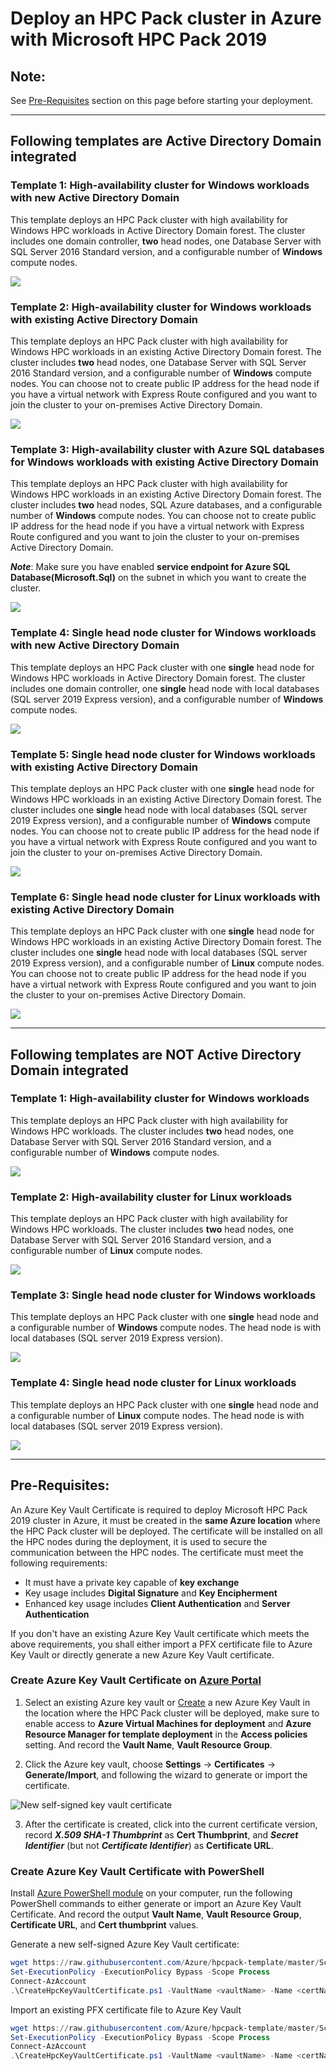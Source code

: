 # Deploy an HPC Pack cluster in Azure with Microsoft HPC Pack 2019

## **Note:**

See [Pre-Requisites](#prerequisites) section on this page before starting your deployment.

---

## Following templates are Active Directory Domain integrated

### Template 1: High-availability cluster for Windows workloads with new Active Directory Domain

This template deploys an HPC Pack cluster with high availability for Windows HPC workloads in Active Directory Domain forest. The cluster includes one domain controller, **two** head nodes, one Database Server with SQL Server 2016 Standard version, and a configurable number of **Windows** compute nodes.

<a href="https://portal.azure.com/#create/Microsoft.Template/uri/https%3A%2F%2Fraw.githubusercontent.com%2Fsunbinzhu%2Fhpcpack-template%2Fpreviewimage%2FHPCPack2019%2Fnewcluster-templates%2Ftwo-hns-wincn-ad.json" target="_blank">
    <img src="http://azuredeploy.net/deploybutton.png"/>
</a>

### Template 2: High-availability cluster for Windows workloads with existing Active Directory Domain

This template deploys an HPC Pack cluster with high availability for Windows HPC workloads in an existing Active Directory Domain forest. The cluster includes **two** head nodes, one Database Server with SQL Server 2016 Standard version, and a configurable number of **Windows** compute nodes. You can choose not to create public IP address for the head node if you have a virtual network with Express Route configured and you want to join the cluster to your on-premises Active Directory Domain.

<a href="https://portal.azure.com/#create/Microsoft.Template/uri/https%3A%2F%2Fraw.githubusercontent.com%2Fsunbinzhu%2Fhpcpack-template%2Fpreviewimage%2FHPCPack2019%2Fnewcluster-templates%2Ftwo-hns-wincn-existing-ad.json" target="_blank">
    <img src="http://azuredeploy.net/deploybutton.png"/>
</a>

### Template 3: High-availability cluster with Azure SQL databases for Windows workloads with existing Active Directory Domain

This template deploys an HPC Pack cluster with high availability for Windows HPC workloads in an existing Active Directory Domain forest. The cluster includes **two** head nodes, SQL Azure databases, and a configurable number of **Windows** compute nodes. You can choose not to create public IP address for the head node if you have a virtual network with Express Route configured and you want to join the cluster to your on-premises Active Directory Domain.

***Note***: Make sure you have enabled **service endpoint for Azure SQL Database(Microsoft.Sql)** on the subnet in which you want to create the cluster.

<a href="https://portal.azure.com/#create/Microsoft.Template/uri/https%3A%2F%2Fraw.githubusercontent.com%2Fsunbinzhu%2Fhpcpack-template%2Fpreviewimage%2FHPCPack2019%2Fnewcluster-templates%2Ftwo-hns-wincn-existing-ad-sqlazure.json" target="_blank">
    <img src="http://azuredeploy.net/deploybutton.png"/>
</a>

### Template 4: Single head node cluster for Windows workloads with new Active Directory Domain

This template deploys an HPC Pack cluster with one **single** head node for Windows HPC workloads in Active Directory Domain forest. The cluster includes one domain controller, one **single** head node with local databases (SQL server 2019 Express version), and a configurable number of **Windows** compute nodes.

<a href="https://portal.azure.com/#create/Microsoft.Template/uri/https%3A%2F%2Fraw.githubusercontent.com%2Fsunbinzhu%2Fhpcpack-template%2Fpreviewimage%2FHPCPack2019%2Fnewcluster-templates%2Fsingle-hn-wincn-dedicate-ad.json" target="_blank">
    <img src="http://azuredeploy.net/deploybutton.png"/>
</a>

### Template 5: Single head node cluster for Windows workloads with existing Active Directory Domain

This template deploys an HPC Pack cluster with one **single** head node for Windows HPC workloads in an existing Active Directory Domain forest. The cluster includes one **single** head node with local databases (SQL server 2019 Express version), and a configurable number of **Windows** compute nodes. You can choose not to create public IP address for the head node if you have a virtual network with Express Route configured and you want to join the cluster to your on-premises Active Directory Domain.

<a href="https://portal.azure.com/#create/Microsoft.Template/uri/https%3A%2F%2Fraw.githubusercontent.com%2Fsunbinzhu%2Fhpcpack-template%2Fpreviewimage%2FHPCPack2019%2Fnewcluster-templates%2Fsingle-hn-wincn-existing-ad.json" target="_blank">
    <img src="http://azuredeploy.net/deploybutton.png"/>
</a>

### Template 6: Single head node cluster for Linux workloads with existing Active Directory Domain

This template deploys an HPC Pack cluster with one **single** head node for Windows HPC workloads in an existing Active Directory Domain forest. The cluster includes one **single** head node with local databases (SQL server 2019 Express version), and a configurable number of **Linux** compute nodes. You can choose not to create public IP address for the head node if you have a virtual network with Express Route configured and you want to join the cluster to your on-premises Active Directory Domain.

<a href="https://portal.azure.com/#create/Microsoft.Template/uri/https%3A%2F%2Fraw.githubusercontent.com%2Fsunbinzhu%2Fhpcpack-template%2Fpreviewimage%2FHPCPack2019%2Fnewcluster-templates%2Fsingle-hn-lnxcn-existing-ad.json" target="_blank">
    <img src="http://azuredeploy.net/deploybutton.png"/>
</a>

---
## Following templates are NOT Active Directory Domain integrated

### Template 1: High-availability cluster for Windows workloads

This template deploys an HPC Pack cluster with high availability for Windows HPC workloads. The cluster includes **two** head nodes, one Database Server with SQL Server 2016 Standard version, and a configurable number of **Windows** compute nodes.

<a href="https://portal.azure.com/#create/Microsoft.Template/uri/https%3A%2F%2Fraw.githubusercontent.com%2Fsunbinzhu%2Fhpcpack-template%2Fpreviewimage%2FHPCPack2019%2Fnewcluster-templates%2Ftwo-hns-wincn-noad.json" target="_blank">
    <img src="http://azuredeploy.net/deploybutton.png"/>
</a>

### Template 2: High-availability cluster for Linux workloads

This template deploys an HPC Pack cluster with high availability for Windows HPC workloads. The cluster includes **two** head nodes, one Database Server with SQL Server 2016 Standard version, and a configurable number of **Linux** compute nodes.

<a href="https://portal.azure.com/#create/Microsoft.Template/uri/https%3A%2F%2Fraw.githubusercontent.com%2Fsunbinzhu%2Fhpcpack-template%2Fpreviewimage%2FHPCPack2019%2Fnewcluster-templates%2Ftwo-hns-lnxcn.json" target="_blank">
    <img src="http://azuredeploy.net/deploybutton.png"/>
</a>

### Template 3: Single head node cluster for Windows workloads

This template deploys an HPC Pack cluster with one **single** head node and a configurable number of **Windows** compute nodes. The head node is with local databases (SQL server 2019 Express version).

<a href="https://portal.azure.com/#create/Microsoft.Template/uri/https%3A%2F%2Fraw.githubusercontent.com%2Fsunbinzhu%2Fhpcpack-template%2Fpreviewimage%2FHPCPack2019%2Fnewcluster-templates%2Fsingle-hn-wincn-noad.json" target="_blank">
    <img src="http://azuredeploy.net/deploybutton.png"/>
</a>

### Template 4: Single head node cluster for Linux workloads

This template deploys an HPC Pack cluster with one **single** head node and a configurable number of **Linux** compute nodes. The head node is with local databases (SQL server 2019 Express version).

<a href="https://portal.azure.com/#create/Microsoft.Template/uri/https%3A%2F%2Fraw.githubusercontent.com%2Fsunbinzhu%2Fhpcpack-template%2Fpreviewimage%2FHPCPack2019%2Fnewcluster-templates%2Fsingle-hn-lnxcn.json" target="_blank">
    <img src="http://azuredeploy.net/deploybutton.png"/>
</a>

---
## <a name="prerequisites"></a>Pre-Requisites:

An Azure Key Vault Certificate is required to deploy Microsoft HPC Pack 2019 cluster in Azure, it must be created in the **same Azure location** where the HPC Pack cluster will be deployed. The certificate will be installed on all the HPC nodes during the deployment, it is used to secure the communication between the HPC nodes. The certificate must meet the following requirements:

* It must have a private key capable of **key exchange**
* Key usage includes **Digital Signature** and **Key Encipherment**
* Enhanced key usage includes **Client Authentication** and **Server Authentication**

If you don't have an existing Azure Key Vault certificate which meets the above requirements, you shall either import a PFX certificate file to Azure Key Vault or directly generate a new Azure Key Vault certificate. 

### Create Azure Key Vault Certificate on [Azure Portal](https://portal.azure.com) 

1. Select an existing Azure key vault or [Create](https://portal.azure.com/#create/Microsoft.KeyVault) a new Azure Key Vault in the location where the HPC Pack cluster will be deployed, make sure to enable access to **Azure Virtual Machines for deployment** and **Azure Resource Manager for template deployment** in the **Access policies** setting. And record the **Vault Name**, **Vault Resource Group**.

2. Click the Azure key vault, choose **Settings** -> **Certificates** -> **Generate/Import**, and following the wizard to generate or import the certificate.

![New self-signed key vault certificate](https://docs.microsoft.com/powershell/media/hpcpack-cluster/generateazurekeyvaultcertificate.png)

3. After the certificate is created, click into the current certificate version, record ***X.509 SHA-1 Thumbprint***  as **Cert Thumbprint**, and ***Secret Identifier*** (but not ***Certificate Identifier***) as **Certificate URL**.

### Create Azure Key Vault Certificate with PowerShell

Install [Azure PowerShell module](https://docs.microsoft.com/powershell/azure/install-az-ps) on your computer, run the following PowerShell commands to either generate or import an Azure Key Vault Certificate. And record the output **Vault Name**, **Vault Resource Group**, **Certificate URL**, and **Cert thumbprint** values.

Generate a new self-signed Azure Key Vault certificate:

```powershell
wget https://raw.githubusercontent.com/Azure/hpcpack-template/master/Scripts/CreateHpcKeyVaultCertificate.ps1
Set-ExecutionPolicy -ExecutionPolicy Bypass -Scope Process
Connect-AzAccount
.\CreateHpcKeyVaultCertificate.ps1 -VaultName <vaultName> -Name <certName> -ResourceGroup <resourceGroupName> -Location <azureLocation> -CommonName "HPC Pack Node Communication"
```

Import an existing PFX certificate file to Azure Key Vault

```powershell
wget https://raw.githubusercontent.com/Azure/hpcpack-template/master/Scripts/CreateHpcKeyVaultCertificate.ps1
Set-ExecutionPolicy -ExecutionPolicy Bypass -Scope Process
Connect-AzAccount
.\CreateHpcKeyVaultCertificate.ps1 -VaultName <vaultName> -Name <certName> -ResourceGroup <resourceGroupName> -Location <azureLocation> -PfxFilePath <filePath>
```
